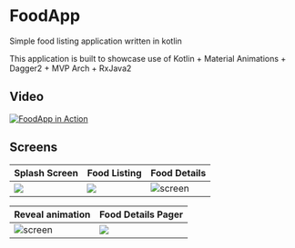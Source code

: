 # FoodApp

Simple food listing application written in kotlin

This application is built to showcase use of Kotlin + Material Animations + Dagger2 + MVP Arch + RxJava2

## Video
[![FoodApp in Action](../master/screenshots/0_splash_page.pngg)](https://www.youtube.com/watch?v=2Nj-3V7Sj0M "FoodApp in Action")

## Screens
| Splash Screen  | Food Listing | Food Details |
| -------------- | -------------| -------------|
| ![](../master/screenshots/0_splash_page.png) | ![](../master/screenshots/1_food_listing.png) | ![screen](../master/screenshots/2_food_details.png)

| Reveal animation | Food Details Pager |
| ---------------- | ------------------ |
| ![screen](../master/screenshots/3_food_details_like.png)| ![](../master/screenshots/4_food_details_pager.png)
